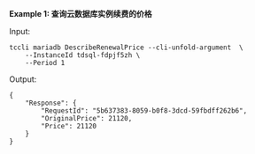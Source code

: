 **Example 1: 查询云数据库实例续费的价格**



Input: 

```
tccli mariadb DescribeRenewalPrice --cli-unfold-argument  \
    --InstanceId tdsql-fdpjf5zh \
    --Period 1
```

Output: 
```
{
    "Response": {
        "RequestId": "5b637383-8059-b0f8-3dcd-59fbdff262b6",
        "OriginalPrice": 21120,
        "Price": 21120
    }
}
```

